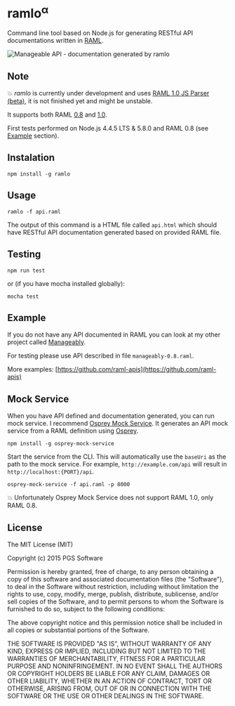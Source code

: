 # ramlo<sup>&alpha;</sup>
<!-- [![node](https://img.shields.io/node/v/gh-badges.svg)]() -->
<!-- [![npm](https://img.shields.io/npm/v/npm.svg)]() -->

Command line tool based on Node.js for generating RESTful API documentations written in [RAML](http://raml.org/).

![Manageable API - documentation generated by ramlo](https://cloud.githubusercontent.com/assets/4398703/13731808/11d79876-e973-11e5-84be-3018dd030013.png)

## Note
:boom: *ramlo* is currently under development and uses [RAML 1.0 JS Parser (beta)](https://github.com/raml-org/raml-js-parser-2), it is not finished yet and might be unstable.

It supports both RAML [0.8](http://raml.org/raml-08-spec) and [1.0](http://raml.org/raml-10-spec).

First tests performed on Node.js 4.4.5 LTS & 5.8.0 and RAML 0.8 (see [Example](#example) section).

## Instalation
```
npm install -g ramlo
```

## Usage
```
ramlo -f api.raml
```

The output of this command is a HTML file called `api.html` which should have RESTful API documentation generated based on provided RAML file.

## Testing
```
npm run test
```
or (if you have mocha installed globally):
```
mocha test
```
## Example
If you do not have any API documented in RAML you can look at my other project called [Manageably](https://github.com/kamilzasada/manageably-doc).

For testing please use API described in file `manageably-0.8.raml`.

More examples: [https://github.com/raml-apis](https://github.com/raml-apis)

## Mock Service
When you have API defined and documentation generated, you can run mock service. I recommend [Osprey Mock Service](https://github.com/mulesoft-labs/osprey-mock-service). It generates an API mock service from a RAML definition using [Osprey](https://github.com/mulesoft/osprey).
```
npm install -g osprey-mock-service
```
Start the service from the CLI. This will automatically use the `baseUri` as the path to the mock service. For example, `http://example.com/api` will result in `http://localhost:{PORT}/api`.
```
osprey-mock-service -f api.raml -p 8000
```
:boom: Unfortunately Osprey Mock Service does not support RAML 1.0, only RAML 0.8.

## License
The MIT License (MIT)

Copyright (c) 2015 PGS Software

Permission is hereby granted, free of charge, to any person obtaining a copy
of this software and associated documentation files (the "Software"), to deal
in the Software without restriction, including without limitation the rights
to use, copy, modify, merge, publish, distribute, sublicense, and/or sell
copies of the Software, and to permit persons to whom the Software is
furnished to do so, subject to the following conditions:

The above copyright notice and this permission notice shall be included in all
copies or substantial portions of the Software.

THE SOFTWARE IS PROVIDED "AS IS", WITHOUT WARRANTY OF ANY KIND, EXPRESS OR
IMPLIED, INCLUDING BUT NOT LIMITED TO THE WARRANTIES OF MERCHANTABILITY,
FITNESS FOR A PARTICULAR PURPOSE AND NONINFRINGEMENT. IN NO EVENT SHALL THE
AUTHORS OR COPYRIGHT HOLDERS BE LIABLE FOR ANY CLAIM, DAMAGES OR OTHER
LIABILITY, WHETHER IN AN ACTION OF CONTRACT, TORT OR OTHERWISE, ARISING FROM,
OUT OF OR IN CONNECTION WITH THE SOFTWARE OR THE USE OR OTHER DEALINGS IN THE
SOFTWARE.
